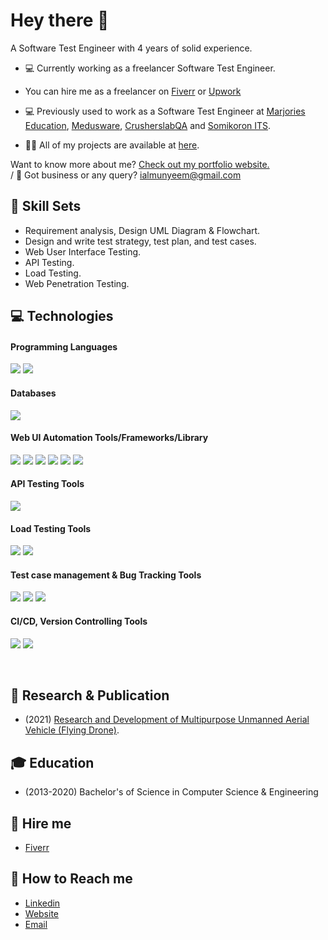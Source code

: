 # Hey there 👋

A Software Test Engineer with 4 years of solid experience.

- 💻 Currently working as a freelancer Software Test Engineer.
- You can hire me as a freelancer on [Fiverr](https://www.fiverr.com/munyeem) or [Upwork](https://www.upwork.com/freelancers/~01f394e8c433823753)
- 💻 Previously used to work as a Software Test Engineer at [Marjories Education](https://marjorieseducation.co.uk/), [Medusware](https://mediusware.com/), [CrusherslabQA](https://www.crusherslabqa.com/) and [Somikoron ITS](http://www.somikoronits.com/).

- 👨‍💻 All of my projects are available at [here](https://github.com/imranalmunyeem?tab=repositories).

Want to know more about me? [Check out my portfolio website.](https://imranalmunyeem.netlify.app/) <br>  /
📧 Got business or any query? [ialmunyeem@gmail.com](ialmunyeem@gmail.com)

## 💼 Skill Sets
- Requirement analysis, Design UML Diagram & Flowchart.
- Design and write test strategy, test plan, and test cases.
- Web User Interface Testing.
- API Testing.
- Load Testing.
- Web Penetration Testing.

## 💻 Technologies
#### Programming Languages
![](https://img.shields.io/badge/Code-JavaScript-informational?style=flat&logo=Java&logoColor=white&color=4AB197)
![](https://img.shields.io/badge/Code-Python-informational?style=flat&logo=Python&logoColor=white&color=4AB197)


#### Databases
![](https://img.shields.io/badge/Code-MYSQL-informational?style=flat&logo=MYSQL&logoColor=white&color=4AB197)
<br>

#### Web UI Automation Tools/Frameworks/Library
![](https://img.shields.io/badge/Test-Cypress-informational?style=flat&logo=Cypress&logoColor=white&color=4AB197)
![](https://img.shields.io/badge/Test-Mocha-informational?style=flat&logo=Mocha&logoColor=white&color=4AB197)
![](https://img.shields.io/badge/Test-Chai-informational?style=flat&logo=Chai&logoColor=white&color=4AB197)
![](https://img.shields.io/badge/Test-Selenium-informational?style=flat&logo=Selenium&logoColor=white&color=4AB197)
![](https://img.shields.io/badge/Test-beautifulSoup-informational?style=flat&logo=TestNG&logoColor=white&color=4AB197) 
![](https://img.shields.io/badge/Test-Scrapy-informational?style=flat&logo=Cucumber&logoColor=white&color=4AB197) 
<br>

#### API Testing Tools
![](https://img.shields.io/badge/Tools-Postman-informational?style=flat&logo=Postman&logoColor=white&color=4AB197)

#### Load Testing Tools
![](https://img.shields.io/badge/Tools-JMeter-informational?style=flat&logo=JMeter&logoColor=white&color=4AB197)
![](https://img.shields.io/badge/Tools-BlazeMeter-informational?style=flat&logo=BlazeMeter&logoColor=white&color=4AB197)


#### Test case management & Bug Tracking Tools
![](https://img.shields.io/badge/Tools-Jira-informational?style=flat&logo=Jira-Software&logoColor=white&color=4AB197)
![](https://img.shields.io/badge/Tools-Trello-informational?style=flat&logo=Trello&logoColor=white&color=4AB197)
![](https://img.shields.io/badge/Tools-MSExcel-informational?style=flat&logo=MSExcel&logoColor=white&color=4AB197) 

#### CI/CD, Version Controlling Tools
![](https://img.shields.io/badge/Tools-Jenkins-informational?style=flat&logo=jenkins&logoColor=white&color=4AB197)
![](https://img.shields.io/badge/Tools-GitHub-informational?style=flat&logo=GitHub&logoColor=white&color=4AB197)
</details>

<br>

## 👨 Research & Publication
- (2021) [Research and Development of Multipurpose Unmanned Aerial Vehicle (Flying Drone)](https://ieeexplore.ieee.org/document/9666736).

## 🎓 Education
- (2013-2020) Bachelor's of Science in Computer Science & Engineering 

## 💼 Hire me
- [Fiverr](https://www.fiverr.com/munyeem)

## 💁 How to Reach me
- [Linkedin](https://www.linkedin.com/in/imran-al-munyeem/)
- [Website](https://imranalmunyeem.netlify.app/)
- [Email](ialmunyeem@gmail.com)

